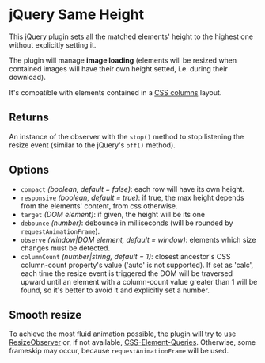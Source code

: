 # jQuery Same Height

This jQuery plugin sets all the matched elements' height to the highest one without explicitly setting it.

The plugin will manage **image loading** (elements will be resized when contained images will have their own height setted, i.e. during their download).

It's compatible with elements contained in a [CSS columns](https://developer.mozilla.org/en-US/docs/Web/CSS/CSS_Columns) layout.

## Returns

An instance of the observer with the `stop()` method to stop listening the resize event (similar to the jQuery's `off()` method).

## Options

- `compact` *(boolean, default = false)*: each row will have its own height.
- `responsive` *(boolean, default = true)*: if true, the max height depends from the elements' content, from css otherwise.
- `target` *(DOM element)*: if given, the height will be its one
- `debounce` *(number)*: debounce in milliseconds (will be rounded by `requestAnimationFrame`).
- `observe` *(window|DOM element, default = window)*: elements which size changes must be detected.
- `columnCount` *(number|string, default = 1)*: closest ancestor's CSS column-count property's value ('auto' is not supported). If set as 'calc', each time the resize event is triggered the DOM will be traversed upward until an element with a column-count value greater than 1 will be found, so it's better to avoid it and explicitly set a number.

## Smooth resize

To achieve the most fluid animation possible, the plugin will try to use [ResizeObserver](https://developers.google.com/web/updates/2016/10/resizeobserver) or, if not available, [CSS-Element-Queries](https://github.com/marcj/css-element-queries). Otherwise, some frameskip may occur, because `requestAnimationFrame` will be used.
